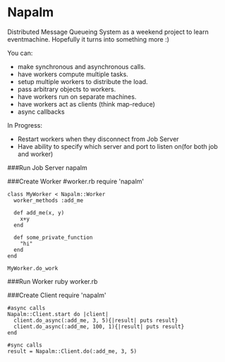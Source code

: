 Napalm
=========
Distributed Message Queueing System as a weekend project to learn eventmachine. Hopefully it turns into something more :)

You can:

 * make synchronous and asynchronous calls.
 * have workers compute multiple tasks.
 * setup multiple workers to distribute the load.
 * pass arbitrary objects to workers.
 * have workers run on separate machines.
 * have workers act as clients (think map-reduce)
 * async callbacks

In Progress:

 * Restart workers when they disconnect from Job Server
 * Have ability to specify which server and port to listen on(for both job and worker)


###Run Job Server
    napalm

###Create Worker
    #worker.rb
    require 'napalm'
    
    class MyWorker < Napalm::Worker
      worker_methods :add_me

      def add_me(x, y)
        x+y
      end

      def some_private_function
        "hi"
      end
    end

    MyWorker.do_work

###Run Worker
     ruby worker.rb

###Create Client
    require 'napalm'
    
    #async calls
    Napalm::Client.start do |client|
      client.do_async(:add_me, 3, 5){|result| puts result}
      client.do_async(:add_me, 100, 1){|result| puts result}
    end

    #sync calls
    result = Napalm::Client.do(:add_me, 3, 5)

